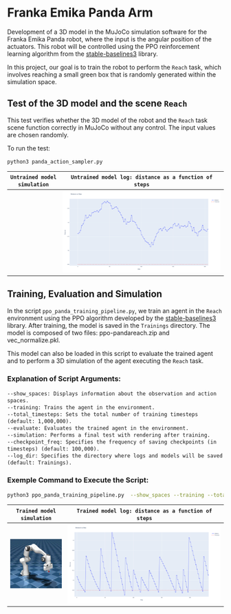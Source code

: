 # Franka Emika Panda Arm

Development of a 3D model in the MuJoCo simulation software for the Franka Emika Panda robot, where the input is the angular position of the actuators. This robot will be controlled using the PPO reinforcement learning algorithm from the [stable-baselines3](https://github.com/DLR-RM/stable-baselines3) library. 

In this project, our goal is to train the robot to perform the `Reach` task, which involves reaching a small green box that is randomly generated within the simulation space.


## Test of the 3D model and the scene `Reach`

This test verifies whether the 3D model of the robot and the `Reach` task scene function correctly in MuJoCo without any control. The input values are chosen randomly.

To run the test:

```bash
python3 panda_action_sampler.py 
```

<div align="center">

`Untrained model simulation` | `Untrained model log: distance as a function of steps`|
|:------------------------:|:------------------------:|
<img src="/pictures/FrankaEmikaPandaArm/panda_simu_test.gif" alt="" width="230"/> | <img src="/pictures/FrankaEmikaPandaArm/panda_log_untrained.png" alt="" width=""/>| 

</div> 

## Training, Evaluation and Simulation

In the script `ppo_panda_training_pipeline.py`, we train an agent in the `Reach` environment using the PPO algorithm developed by the [stable-baselines3](https://github.com/DLR-RM/stable-baselines3) library. After training, the model is saved in the `Trainings` directory. The model is composed of two files: ppo-pandareach.zip and vec_normalize.pkl.

This model can also be loaded in this script to evaluate the trained agent and to perform a 3D simulation of the agent executing the `Reach` task.


### Explanation of Script Arguments:
    
    --show_spaces: Displays information about the observation and action spaces.
    --training: Trains the agent in the environment.
    --total_timesteps: Sets the total number of training timesteps (default: 1,000,000).
    --evaluate: Evaluates the trained agent in the environment.
    --simulation: Performs a final test with rendering after training.
    --checkpoint_freq: Specifies the frequency of saving checkpoints (in timesteps) (default: 100,000).
    --log_dir: Specifies the directory where logs and models will be saved (default: Trainings).

### Exemple Command to Execute the Script: 

```bash
python3 ppo_panda_training_pipeline.py  --show_spaces --training --total_timesteps 2000000 --evaluate --simulation 
```
<div align="center">

`Trained model simulation`|`Trained model log: distance as a function of steps`|
|:------------------------:|:------------------------:|  
<img src="/pictures/FrankaEmikaPandaArm/panda_simu_trained.gif" alt="" width="230"/> | <img src="/pictures/FrankaEmikaPandaArm/panda_log_trained.png" alt="" width=""/>

</div>


